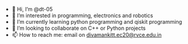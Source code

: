 - 👋 Hi, I’m @dt-05
- 👀 I’m interested in programming, electronics and robotics
- 🌱 I’m currently learning python programming and qiskit programming
- 💞️ I’m looking to collaborate on C++ or Python projects
- 📫 How to reach me: email on divamankitt.ec20@rvce.edu.in

<!---
dt-05/dt-05 is a ✨ special ✨ repository because its `README.md` (this file) appears on your GitHub profile.
You can click the Preview link to take a look at your changes.
--->
